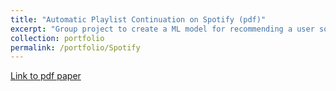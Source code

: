 ```yaml
---
title: "Automatic Playlist Continuation on Spotify (pdf)"
excerpt: "Group project to create a ML model for recommending a user songs they might like given existing songs in their playlist"
collection: portfolio
permalink: /portfolio/Spotify
---
```

[Link to pdf paper](http://TBlainUoB.github.io/files/SpotifyAI.pdf)
